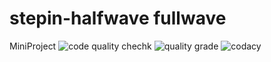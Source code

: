 # stepin-halfwave fullwave
MiniProject
![code quality chechk](https://www.code-inspector.com/project/27841/score/svg)
![quality grade](https://www.code-inspector.com/project/27841/status/svg)
![codacy](https://app.codacy.com/gh/prathipatisupriya/stepin-halfwave-fullwave/issues?step=20)

